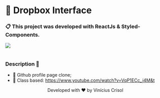 # 📌 Dropbox Interface

### 📋 This project was developed with ReactJs & Styled-Components.

![](https://i.ibb.co/L6ZftTG/Capturar.png)

#

### Description 🚀

- 📙 Github profile page clone;
- 🚀 Class based: https://www.youtube.com/watch?v=VqP1ECc_j4M&t

<p align="center">
  Developed with ❤️ by Vinícius Crisol
</p>
